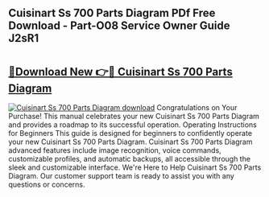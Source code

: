 ## Cuisinart Ss 700 Parts Diagram PDf Free Download - Part-O08 Service Owner Guide J2sR1

# <h2><a href="http://dfkyfa.blite.top/?on=Cuisinart+Ss+700+Parts+Diagram">🔗Download New 👉🔴 Cuisinart Ss 700 Parts Diagram</a></h2>

[![Cuisinart Ss 700 Parts Diagram download](https://i.imgur.com/lujVjoI.png)](http://dfkyfa.blite.top/?on=Cuisinart+Ss+700+Parts+Diagram)
Congratulations on Your Purchase! This manual celebrates your new Cuisinart Ss 700 Parts Diagram and provides a roadmap to its successful operation. Operating Instructions for Beginners This guide is designed for beginners to confidently operate your new Cuisinart Ss 700 Parts Diagram. Cuisinart Ss 700 Parts Diagram advanced features include image recognition, voice commands, customizable profiles, and automatic backups, all accessible through the sleek and customizable interface. We're Here to Help Cuisinart Ss 700 Parts Diagram. Our customer support team is ready to assist you with any questions or concerns.
